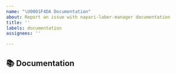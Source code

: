 ```yaml
---
name: "\U0001F4DA Documentation"
about: Report an issue with napari-laber-manager documentation
title: ''
labels: documentation
assignees: ''

---
```


## 📚 Documentation
<!-- A clear and concise description of the documentation that needs to be created/updated -->
